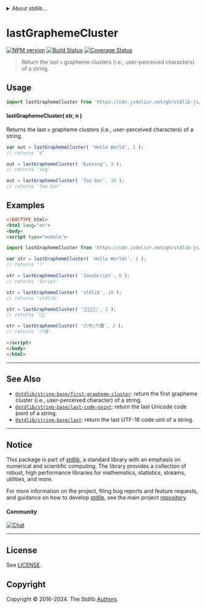 <!--

@license Apache-2.0

Copyright (c) 2024 The Stdlib Authors.

Licensed under the Apache License, Version 2.0 (the "License");
you may not use this file except in compliance with the License.
You may obtain a copy of the License at

   http://www.apache.org/licenses/LICENSE-2.0

Unless required by applicable law or agreed to in writing, software
distributed under the License is distributed on an "AS IS" BASIS,
WITHOUT WARRANTIES OR CONDITIONS OF ANY KIND, either express or implied.
See the License for the specific language governing permissions and
limitations under the License.

-->


<details>
  <summary>
    About stdlib...
  </summary>
  <p>We believe in a future in which the web is a preferred environment for numerical computation. To help realize this future, we've built stdlib. stdlib is a standard library, with an emphasis on numerical and scientific computation, written in JavaScript (and C) for execution in browsers and in Node.js.</p>
  <p>The library is fully decomposable, being architected in such a way that you can swap out and mix and match APIs and functionality to cater to your exact preferences and use cases.</p>
  <p>When you use stdlib, you can be absolutely certain that you are using the most thorough, rigorous, well-written, studied, documented, tested, measured, and high-quality code out there.</p>
  <p>To join us in bringing numerical computing to the web, get started by checking us out on <a href="https://github.com/stdlib-js/stdlib">GitHub</a>, and please consider <a href="https://opencollective.com/stdlib">financially supporting stdlib</a>. We greatly appreciate your continued support!</p>
</details>

# lastGraphemeCluster

[![NPM version][npm-image]][npm-url] [![Build Status][test-image]][test-url] [![Coverage Status][coverage-image]][coverage-url] <!-- [![dependencies][dependencies-image]][dependencies-url] -->

> Return the last `n` grapheme clusters (i.e., user-perceived characters) of a string.



<section class="usage">

## Usage

```javascript
import lastGraphemeCluster from 'https://cdn.jsdelivr.net/gh/stdlib-js/string-base-last-grapheme-cluster@esm/index.mjs';
```

#### lastGraphemeCluster( str, n )

Returns the last `n` grapheme clusters (i.e., user-perceived characters) of a string.

```javascript
var out = lastGraphemeCluster( 'Hello World', 1 );
// returns 'd'

out = lastGraphemeCluster( 'Evening', 3 );
// returns 'ing'

out = lastGraphemeCluster( 'foo bar', 10 );
// returns 'foo bar'
```

</section>

<!-- /.usage -->

<section class="examples">

## Examples

<!-- eslint no-undef: "error" -->

```html
<!DOCTYPE html>
<html lang="en">
<body>
<script type="module">

import lastGraphemeCluster from 'https://cdn.jsdelivr.net/gh/stdlib-js/string-base-last-grapheme-cluster@esm/index.mjs';

var str = lastGraphemeCluster( 'Hello World!', 1 );
// returns '!'

str = lastGraphemeCluster( 'JavaScript', 6 );
// returns 'Script'

str = lastGraphemeCluster( 'stdlib', 10 );
// returns 'stdlib'

str = lastGraphemeCluster( '🐶🐮🐷🐰🐸', 2 );
// returns '🐰🐸'

str = lastGraphemeCluster( '六书/六書', 2 );
// returns '六書'

</script>
</body>
</html>
```

</section>

<!-- /.examples -->

<!-- Section for related `stdlib` packages. Do not manually edit this section, as it is automatically populated. -->

<section class="related">

* * *

## See Also

-   <span class="package-name">[`@stdlib/string-base/first-grapheme-cluster`][@stdlib/string/base/first-grapheme-cluster]</span><span class="delimiter">: </span><span class="description">return the first grapheme cluster (i.e., user-perceived character) of a string.</span>
-   <span class="package-name">[`@stdlib/string-base/last-code-point`][@stdlib/string/base/last-code-point]</span><span class="delimiter">: </span><span class="description">return the last Unicode code point of a string.</span>
-   <span class="package-name">[`@stdlib/string-base/last`][@stdlib/string/base/last]</span><span class="delimiter">: </span><span class="description">return the last UTF-16 code unit of a string.</span>

</section>

<!-- /.related -->

<!-- Section for all links. Make sure to keep an empty line after the `section` element and another before the `/section` close. -->


<section class="main-repo" >

* * *

## Notice

This package is part of [stdlib][stdlib], a standard library with an emphasis on numerical and scientific computing. The library provides a collection of robust, high performance libraries for mathematics, statistics, streams, utilities, and more.

For more information on the project, filing bug reports and feature requests, and guidance on how to develop [stdlib][stdlib], see the main project [repository][stdlib].

#### Community

[![Chat][chat-image]][chat-url]

---

## License

See [LICENSE][stdlib-license].


## Copyright

Copyright &copy; 2016-2024. The Stdlib [Authors][stdlib-authors].

</section>

<!-- /.stdlib -->

<!-- Section for all links. Make sure to keep an empty line after the `section` element and another before the `/section` close. -->

<section class="links">

[npm-image]: http://img.shields.io/npm/v/@stdlib/string-base-last-grapheme-cluster.svg
[npm-url]: https://npmjs.org/package/@stdlib/string-base-last-grapheme-cluster

[test-image]: https://github.com/stdlib-js/string-base-last-grapheme-cluster/actions/workflows/test.yml/badge.svg?branch=main
[test-url]: https://github.com/stdlib-js/string-base-last-grapheme-cluster/actions/workflows/test.yml?query=branch:main

[coverage-image]: https://img.shields.io/codecov/c/github/stdlib-js/string-base-last-grapheme-cluster/main.svg
[coverage-url]: https://codecov.io/github/stdlib-js/string-base-last-grapheme-cluster?branch=main

<!--

[dependencies-image]: https://img.shields.io/david/stdlib-js/string-base-last-grapheme-cluster.svg
[dependencies-url]: https://david-dm.org/stdlib-js/string-base-last-grapheme-cluster/main

-->

[chat-image]: https://img.shields.io/gitter/room/stdlib-js/stdlib.svg
[chat-url]: https://app.gitter.im/#/room/#stdlib-js_stdlib:gitter.im

[stdlib]: https://github.com/stdlib-js/stdlib

[stdlib-authors]: https://github.com/stdlib-js/stdlib/graphs/contributors

[umd]: https://github.com/umdjs/umd
[es-module]: https://developer.mozilla.org/en-US/docs/Web/JavaScript/Guide/Modules

[deno-url]: https://github.com/stdlib-js/string-base-last-grapheme-cluster/tree/deno
[deno-readme]: https://github.com/stdlib-js/string-base-last-grapheme-cluster/blob/deno/README.md
[umd-url]: https://github.com/stdlib-js/string-base-last-grapheme-cluster/tree/umd
[umd-readme]: https://github.com/stdlib-js/string-base-last-grapheme-cluster/blob/umd/README.md
[esm-url]: https://github.com/stdlib-js/string-base-last-grapheme-cluster/tree/esm
[esm-readme]: https://github.com/stdlib-js/string-base-last-grapheme-cluster/blob/esm/README.md
[branches-url]: https://github.com/stdlib-js/string-base-last-grapheme-cluster/blob/main/branches.md

[stdlib-license]: https://raw.githubusercontent.com/stdlib-js/string-base-last-grapheme-cluster/main/LICENSE

<!-- <related-links> -->

[@stdlib/string/base/first-grapheme-cluster]: https://github.com/stdlib-js/string-base-first-grapheme-cluster/tree/esm

[@stdlib/string/base/last-code-point]: https://github.com/stdlib-js/string-base-last-code-point/tree/esm

[@stdlib/string/base/last]: https://github.com/stdlib-js/string-base-last/tree/esm

<!-- </related-links> -->

</section>

<!-- /.links -->
